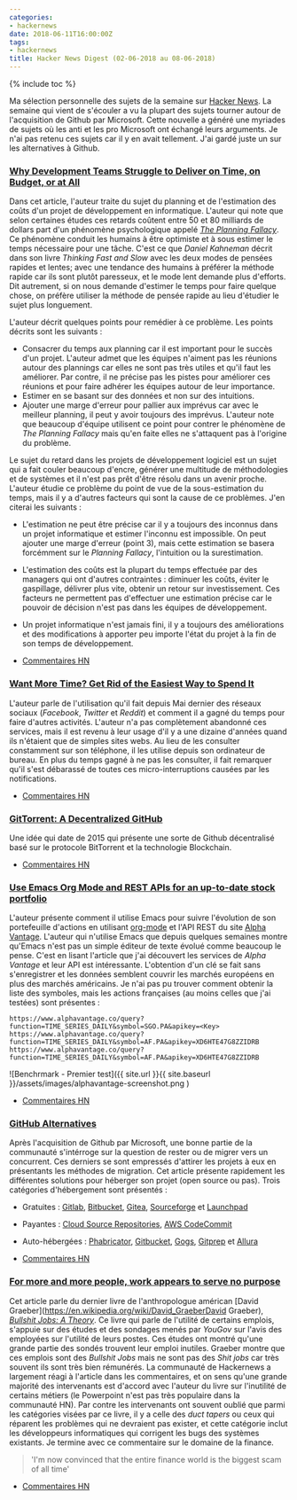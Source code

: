 ```yaml
---
categories:
- hackernews
date: 2018-06-11T16:00:00Z
tags:
- hackernews
title: Hacker News Digest (02-06-2018 au 08-06-2018)
---
```


{% include toc %}

Ma sélection personnelle des sujets de la semaine sur
[Hacker News](https://news.ycombinator.com/). La semaine qui vient de s'écouler
a vu la plupart des sujets tourner autour de l'acquisition de Github par
Microsoft. Cette nouvelle a généré une myriades de sujets où les anti
et les pro Microsoft ont échangé leurs arguments. Je n'ai pas retenu ces sujets car il y en avait tellement. J'ai gardé juste un sur les alternatives à Github.

### [Why Development Teams Struggle to Deliver on Time, on Budget, or at All](https://www.7pace.com/blog/software-development-planning-fallacy)
Dans cet article, l'auteur traite du sujet du planning et de l'estimation des coûts d'un projet de développement en informatique. L'auteur qui note que selon certaines études ces retards coûtent entre 50 et 80 milliards de dollars part d'un phénomène psychologique appelé *[The Planning Fallacy](https://en.wikipedia.org/wiki/Planning_fallacy)*. Ce phénomène conduit les humains à être optimiste et à sous estimer le temps nécessaire pour une tâche. C'est ce que *Daniel Kahneman* décrit dans son livre *Thinking Fast and Slow* avec les deux modes de pensées rapides et lentes; avec une tendance des humains à préférer la méthode rapide car ils sont plutôt paresseux, et le mode lent demande plus d'efforts. Dit autrement, si on nous demande d'estimer le temps pour faire quelque chose, on préfère utiliser la méthode de pensée rapide au lieu d'étudier le sujet plus longuement.

L'auteur décrit quelques points pour remédier à ce problème. Les points décrits sont les suivants :
- Consacrer du temps aux planning car il est important pour le succès d'un projet. L'auteur admet que les équipes n'aiment pas les réunions autour des plannings car elles ne sont pas très utiles et qu'il faut les améliorer. Par contre, il ne précise pas les pistes pour améliorer ces réunions et pour faire adhérer les équipes autour de leur importance.
- Estimer en se basant sur des données et non sur des intuitions.
- Ajouter une marge d'erreur pour pallier aux imprévus car avec le meilleur planning, il peut y avoir toujours des imprévus. L'auteur note que beaucoup d'équipe utilisent ce point pour contrer le phénomène de *The Planning Fallacy* mais qu'en faite elles ne s'attaquent pas à l'origine du problème.

Le sujet du retard dans les projets de développement logiciel est un sujet qui a fait couler beaucoup d'encre, générer une multitude de méthodologies et de systèmes et il n'est pas prêt d'être résolu dans un avenir proche. L'auteur étudie ce problème du point de vue de la sous-estimation du temps, mais il y a d'autres facteurs qui sont la cause de ce problèmes. J'en citerai les suivants :
- L'estimation ne peut être précise car il y a toujours des inconnus dans un projet informatique et estimer l'inconnu est impossible. On peut ajouter une marge d'erreur (point 3), mais cette estimation se basera forcémment sur le *Planning Fallacy*, l'intuition ou la surestimation.
- L'estimation des coûts est la plupart du temps effectuée par des managers qui ont d'autres contraintes : diminuer les coûts, éviter le gaspillage, délivrer plus vite, obtenir un retour sur investissement. Ces facteurs ne permettent pas d'effectuer une estimation précise car le pouvoir de décision n'est pas dans les équipes de développement.
- Un projet informatique n'est jamais fini, il y a toujours des améliorations et des modifications à apporter peu importe l'état du projet à la fin de son temps de développement.  

- [Commentaires HN](https://news.ycombinator.com/item?id=17237468)

### [Want More Time? Get Rid of the Easiest Way to Spend It](https://www.raptitude.com/2017/06/want-more-time-get-rid-of-the-easiest-way-to-spend-it/)
L'auteur parle de l'utilisation qu'il fait depuis Mai dernier des réseaux
sociaux (*Facebook*, *Twitter* et *Reddit*) et comment il a gagné du temps
pour faire d'autres activités. L'auteur n'a pas complètement abandonné ces services, mais il est revenu à leur usage d'il y a une dizaine d'années
quand ils n'étaient que de simples sites webs. Au lieu de les consulter constamment
sur son téléphone, il les utilise depuis son ordinateur de bureau. En plus du
temps gagné à ne pas les consulter, il fait remarquer qu'il s'est débarassé de
toutes ces micro-interruptions causées par les notifications.

- [Commentaires HN](https://news.ycombinator.com/item?id=17228480)

### [GitTorrent: A Decentralized GitHub](https://blog.printf.net/articles/2015/05/29/announcing-gittorrent-a-decentralized-github/)
Une idée qui date de 2015 qui présente une sorte de Github décentralisé basé
sur le protocole BitTorrent et la technologie Blockchain.
- [Commentaires HN](https://news.ycombinator.com/item?id=17234498)

### [Use Emacs Org Mode and REST APIs for an up-to-date stock portfolio](http://www.sastibe.de/2018/05/2018-05-11-emacs-org-mode-rest-apis-stocks/)
L'auteur présente comment il utilise Emacs pour suivre l'évolution de  son
portefeuille d'actions en utilisant [org-mode](https://orgmode.org/) et l'API
REST du site [Alpha Vantage](https://www.alphavantage.co/). L'auteur qui n'utilise Emacs que depuis quelques semaines montre qu'Emacs n'est pas un simple éditeur de texte évolué comme beaucoup le pense.
C'est en lisant l'article que j'ai découvert les services de *Alpha Vantage* et
leur API est intéressante. L'obtention d'un clé se fait sans
s'enregistrer et les données semblent couvrir les marchés européens en plus des marchés américains. Je n'ai
pas pu trouver comment obtenir la liste des symboles, mais les actions
françaises (au moins celles que j'ai testées) sont présentes :
```
https://www.alphavantage.co/query?function=TIME_SERIES_DAILY&symbol=SGO.PA&apikey=<Key>
https://www.alphavantage.co/query?function=TIME_SERIES_DAILY&symbol=AF.PA&apikey=XD6HTE47G8ZZIDRB
https://www.alphavantage.co/query?function=TIME_SERIES_DAILY&symbol=AF.PA&apikey=XD6HTE47G8ZZIDRB
```
![Benchrmark - Premier test]({{ site.url }}{{ site.baseurl }}/assets/images/alphavantage-screenshot.png )

- [Commentaires HN](https://news.ycombinator.com/item?id=17268715)

### [GitHub Alternatives](https://tutswiki.com/github-alternatives/)
Après l'acquisition de Github par Microsoft, une bonne partie de la communauté s'intérroge sur la question de rester ou de migrer vers un concurrent. Ces derniers se sont empressés d'attirer les projets à eux en présentants les méthodes de migration. Cet article présente rapidement les différentes solutions pour héberger son projet (open source ou pas). Trois catégories d'hébergement sont présentés :
- Gratuites : [Gitlab](https://about.gitlab.com/), [Bitbucket](https://bitbucket.org/), [Gitea](https://gitea.io/en-US/), [Sourceforge](https://sourceforge.net/) et [Launchpad](https://launchpad.net/)
- Payantes : [Cloud Source Repositories](https://cloud.google.com/source-repositories/), [AWS CodeCommit](https://aws.amazon.com/codecommit/)
- Auto-hébergées : [Phabricator](https://phacility.com/phabricator/), [Gitbucket](https://gitbucket.github.io/), [Gogs](https://gogs.io/), [Gitprep](http://gitprep.yukikimoto.com/) et [Allura](https://allura.apache.org/)


- [Commentaires HN](https://news.ycombinator.com/item?id=17241487)

### [For more and more people, work appears to serve no purpose](https://www.newyorker.com/books/under-review/the-bullshit-job-boom)
Cet article parle du dernier livre de l'anthropologue américan [David Graeber](https://en.wikipedia.org/wiki/David_GraeberDavid Graeber), *[Bullshit Jobs: A Theory](https://www.amazon.fr/Bullshit-Jobs-Theory-David-Graeber/dp/150114331X/)*. Ce livre qui parle de l'utilité de certains emplois, s'appuie sur des études et des sondages menés par *YouGov* sur l'avis des employées sur l'utilité de leurs postes. Ces études ont montré qu'une grande partie des sondés trouvent leur emploi inutiles. Graeber montre que ces emplois sont des *Bullshit Jobs* mais ne sont pas des *Shit jobs* car très souvent ils sont très bien rémunérés. La communauté de Hackernews a largement réagi à l'article dans les commentaires, et on sens qu'une grande majorité des intervenants est d'accord avec l'auteur du livre sur l'inutilité de certains métiers (le Powerpoint n'est pas très populaire dans la communauté HN). Par contre les intervenants ont souvent oublié que parmi les catégories visées par ce livre, il y a celle des *duct tapers* ou ceux qui réparent les problèmes qui ne devraient pas exister, et cette catégorie inclut les développeurs informatiques qui corrigent les bugs des systèmes existants. Je termine avec ce commentaire sur le domaine de la finance.
> 'I'm now convinced that the entire finance world is the biggest scam of all time'


- [Commentaires HN](https://news.ycombinator.com/item?id=17260911)
